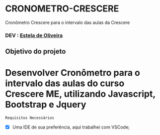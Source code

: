 # CRONOMETRO-CRESCERE
Cronômetro Crescere para o intervalo das aulas da Crescere

### DEV : [Estela de Oliveira](https://github.com/ste2021)

## Objetivo do projeto

# Desenvolver Cronômetro para o intervalo das aulas do curso Crescere ME, utilizando Javascript, Bootstrap e Jquery

```Requisitos Necessários```

- [x] Uma IDE de sua preferência, aqui trabalhei com VSCode;

